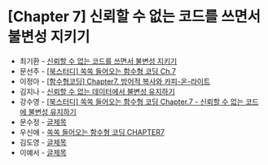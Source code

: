 # [Chapter 7] 신뢰할 수 없는 코드를 쓰면서 불변성 지키기

- 최기환 - [신뢰할 수 없는 코드를 쓰면서 불변성 지키기](https://www.blog.gihwan-dev.com/posts/bookSailor-fp-chapter7/)
- 문선주 - [[북스터디] 쏙쏙 들어오는 함수형 코딩 Ch.7](https://moonsun-blog.vercel.app/function-7)
- 이정아 - [[함수형코딩] Chapter7. 방어적 복사와 카피-온-라이트](https://sulfuric-banjo-5a8.notion.site/Chapter7-6ebaeafc90014101b99b02df7e845235?pvs=4)
- 김지나 - [신뢰할 수 없는 데이터에서 불변성 유지하기](https://zzinao.notion.site/chap7-8b69b6226b3242d38b751bbb1b13ac39?pvs=4)
- 강수영 - [[북스터디] 쏙쏙 들어오는 함수형 코딩 Chapter.7 - 신뢰할 수 없는 코드에 불변성 유지하기](https://velog.io/@sooyoung15928/%EB%B6%81%EC%8A%A4%ED%84%B0%EB%94%94-%EC%8F%99%EC%8F%99-%EB%93%A4%EC%96%B4%EC%98%A4%EB%8A%94-%ED%95%A8%EC%88%98%ED%98%95-%EC%BD%94%EB%94%A9-Chapter.7-%EC%8B%A0%EB%A2%B0%ED%95%A0-%EC%88%98-%EC%97%86%EB%8A%94-%EC%BD%94%EB%93%9C%EC%97%90-%EB%B6%88%EB%B3%80%EC%84%B1-%EC%9C%A0%EC%A7%80%ED%95%98%EA%B8%B0)
- 문수정 - [글제목](링크)
- 우신애 - [쏙쏙 들어오는 함수형 코딩 CHAPTER7](https://velog.io/@wooshinae/%EC%8F%99%EC%8F%99-%EB%93%A4%EC%96%B4%EC%98%A4%EB%8A%94-%ED%95%A8%EC%88%98%ED%98%95%EC%BD%94%EB%94%A9-CHAPTER7)
- 김도영 - [글제목](링크)
- 이예서 - [글제목](링크)
